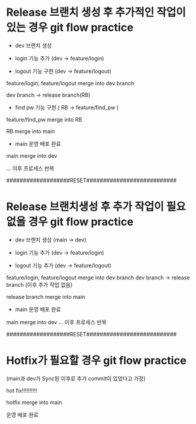 # Release 브랜치 생성 후 추가적인 작업이 있는 경우 git flow practice

- dev 브랜치 생성

- login 기능 추가 (dev -> feature/login)

- logout 기능 구현 (dev -> feature/logout)

feature/login, feature/logout merge into dev branch

dev branch -> release branch(RB)

- find pw 기능 구현 ( RB -> feature/find_pw )

feature/find_pw merge into RB

RB merge into main

- main 운영 배포 완료

main merge into dev

... 이후 프로세스 반복

###################RESET###########################

# Release 브랜치생성 후 추가 작업이 필요 없을 경우 git flow practice

- dev 브랜치 생성 (main -> dev)

- login 기능 추가 (dev -> feature/login)

- logout 기능 추가 (dev -> feature/logout)

feature/login, feature/logout merge into dev branch
dev branch -> release branch 
 (이후 추가 작업 없음)

release branch merge into main
- main 운영 배포 완료

main merge into dev
... 이후 프로세스 반복


###################RESET###########################

# Hotfix가 필요할 경우 git flow practice

(main과 dev가 Sync된 이후로 추가 commit이 있었다고 가정)

hot fix!!!!!!!!!!

hotfix merge into main

운영 배포 완료
